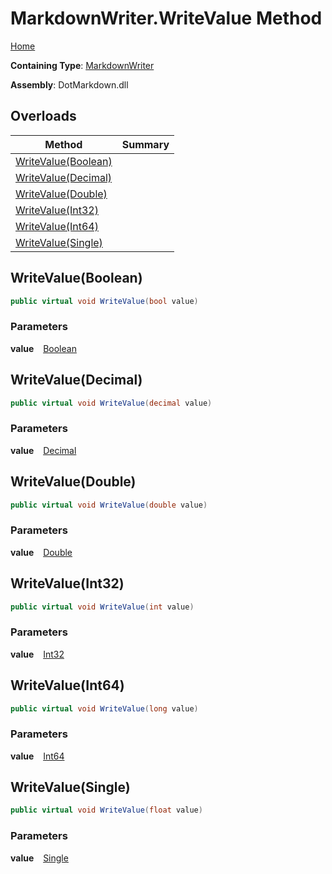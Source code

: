 # MarkdownWriter\.WriteValue Method

[Home](../../../README.md)

**Containing Type**: [MarkdownWriter](../README.md)

**Assembly**: DotMarkdown\.dll

## Overloads

| Method | Summary |
| ------ | ------- |
| [WriteValue(Boolean)](#DotMarkdown_MarkdownWriter_WriteValue_System_Boolean_) | |
| [WriteValue(Decimal)](#DotMarkdown_MarkdownWriter_WriteValue_System_Decimal_) | |
| [WriteValue(Double)](#DotMarkdown_MarkdownWriter_WriteValue_System_Double_) | |
| [WriteValue(Int32)](#DotMarkdown_MarkdownWriter_WriteValue_System_Int32_) | |
| [WriteValue(Int64)](#DotMarkdown_MarkdownWriter_WriteValue_System_Int64_) | |
| [WriteValue(Single)](#DotMarkdown_MarkdownWriter_WriteValue_System_Single_) | |

## WriteValue\(Boolean\) <a id="DotMarkdown_MarkdownWriter_WriteValue_System_Boolean_"></a>

```csharp
public virtual void WriteValue(bool value)
```

### Parameters

**value** &ensp; [Boolean](https://docs.microsoft.com/en-us/dotnet/api/system.boolean)

## WriteValue\(Decimal\) <a id="DotMarkdown_MarkdownWriter_WriteValue_System_Decimal_"></a>

```csharp
public virtual void WriteValue(decimal value)
```

### Parameters

**value** &ensp; [Decimal](https://docs.microsoft.com/en-us/dotnet/api/system.decimal)

## WriteValue\(Double\) <a id="DotMarkdown_MarkdownWriter_WriteValue_System_Double_"></a>

```csharp
public virtual void WriteValue(double value)
```

### Parameters

**value** &ensp; [Double](https://docs.microsoft.com/en-us/dotnet/api/system.double)

## WriteValue\(Int32\) <a id="DotMarkdown_MarkdownWriter_WriteValue_System_Int32_"></a>

```csharp
public virtual void WriteValue(int value)
```

### Parameters

**value** &ensp; [Int32](https://docs.microsoft.com/en-us/dotnet/api/system.int32)

## WriteValue\(Int64\) <a id="DotMarkdown_MarkdownWriter_WriteValue_System_Int64_"></a>

```csharp
public virtual void WriteValue(long value)
```

### Parameters

**value** &ensp; [Int64](https://docs.microsoft.com/en-us/dotnet/api/system.int64)

## WriteValue\(Single\) <a id="DotMarkdown_MarkdownWriter_WriteValue_System_Single_"></a>

```csharp
public virtual void WriteValue(float value)
```

### Parameters

**value** &ensp; [Single](https://docs.microsoft.com/en-us/dotnet/api/system.single)